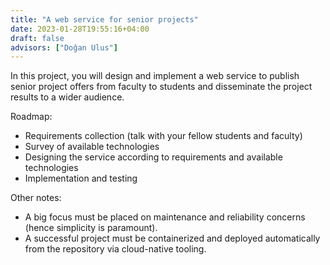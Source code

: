 ```yaml
---
title: "A web service for senior projects"
date: 2023-01-28T19:55:16+04:00
draft: false
advisors: ["Doğan Ulus"]
---
```


In this project, you will design and implement a web service to publish senior project offers from faculty to students and disseminate the project results to a wider audience.

Roadmap:

- Requirements collection (talk with your fellow students and faculty)
- Survey of available technologies
- Designing the service according to requirements and available technologies
- Implementation and testing

Other notes:

- A big focus must be placed on maintenance and reliability concerns (hence simplicity is paramount).
- A successful project must be containerized and deployed automatically from the repository via cloud-native tooling.